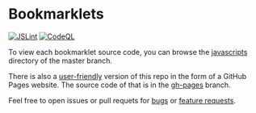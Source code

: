 # Bookmarklets

[![JSLint](https://github.com/thomasleplus/bookmarklets/workflows/JSLint/badge.svg)](https://github.com/thomasleplus/bookmarlets/actions?query=workflow:"JSLint")
[![CodeQL](https://github.com/thomasleplus/bookmarklets/workflows/CodeQL/badge.svg)](https://github.com/thomasleplus/bookmarklets/actions?query=workflow:"CodeQL")

To view each bookmarklet source code, you can browse the [javascripts](/javascripts) directory of the master branch.

There is also a [user-friendly](https://thomasleplus.github.io/bookmarklets) version of this repo in the form of a GitHub Pages website. The source code of that is in the [gh-pages](../../tree/gh-pages) branch.

Feel free to open issues or pull requets for [bugs](../../issues/new?template=bookmarklet-bug-report.md) or [feature requests](../../issues/new?template=bookmarklet-feature-request.md).
